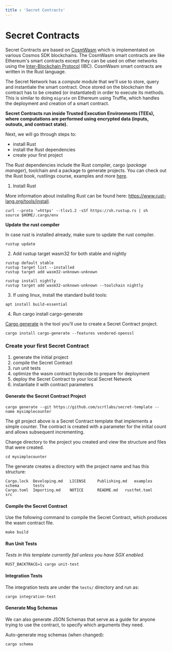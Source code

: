 ```yaml
---
title : 'Secret Contracts'
---
```

# Secret Contracts

Secret Contracts are based on [CosmWasm](https://www.cosmwasm.com) which is implementated on various Cosmos SDK blockchains. The CosmWasm smart contracts are like Ethereum's smart contracts except they can be used on other networks using the [Inter-Blockchain Protocol](https://cosmos.network/ibc) (IBC). CosmWasm smart contracts are written in the Rust language.

The Secret Network has a _compute_ module that we'll use to store, query and instantiate the smart contract. Once stored on the blockchain the contract has to be created (or instantiated) in order to execute its methods. This is similar to doing `migrate` on Ethereum using Truffle, which handles the deployment and creation of a smart contract.

**Secret Contracts run inside Trusted Execution Environments (TEEs), where computations are performed using encrypted data (inputs, outouts, and contract state).**

Next, we will go through steps to:
- install Rust
- install the Rust dependencies
- create your first project

The Rust dependencies include the Rust compiler, cargo (_package manager_), toolchain and a package to generate projects. You can check out the Rust book, rustlings course, examples and more [here](https://www.rust-lang.org/learn).

1. Install Rust

More information about installing Rust can be found here: https://www.rust-lang.org/tools/install.

```
curl --proto '=https' --tlsv1.2 -sSf https://sh.rustup.rs | sh
source $HOME/.cargo/env
```

**Update the rust compiler**

In case rust is installed already, make sure to update the rust compiler.

```
rustup update
```

2. Add rustup target wasm32 for both stable and nightly

```
rustup default stable
rustup target list --installed
rustup target add wasm32-unknown-unknown

rustup install nightly
rustup target add wasm32-unknown-unknown --toolchain nightly
```

3. If using linux, install the standard build tools:
```
apt install build-essential
```

4. Run cargo install cargo-generate

[Cargo generate](https://doc.rust-lang.org/cargo) is the tool you'll use to create a Secret Contract project.

```
cargo install cargo-generate --features vendored-openssl
```

### Create your first Secret Contract

1. generate the initial project
2. compile the Secret Contract
3. run unit tests
4. optimize the wasm contract bytecode to prepare for deployment
5. deploy the Secret Contract to your local Secret Network
6. instantiate it with contract parameters

#### Generate the Secret Contract Project

```
cargo generate --git https://github.com/scrtlabs/secret-template --name mysimplecounter
```

The git project above is a Secret Contract template that implements a simple counter. The contract is created with a parameter for the initial count and allows subsequent incrementing.

Change directory to the project you created and view the structure and files that were created.

```
cd mysimplecounter
```

The generate creates a directory with the project name and has this structure:

```
Cargo.lock	Developing.md	LICENSE		Publishing.md	examples	schema		tests
Cargo.toml	Importing.md	NOTICE		README.md	rustfmt.toml	src
```

#### Compile the Secret Contract

Use the following command to compile the Secret Contract, which produces the wasm contract file.

```
make build
```

#### Run Unit Tests

*Tests in this template currently fail unless you have SGX enabled.*

```
RUST_BACKTRACE=1 cargo unit-test
```

#### Integration Tests

The integration tests are under the `tests/` directory and run as:

```
cargo integration-test
```

#### Generate Msg Schemas

We can also generate JSON Schemas that serve as a guide for anyone trying to use the contract, to specify which arguments they need.

Auto-generate msg schemas (when changed):

```
cargo schema
```
